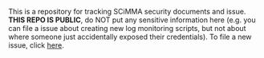 This is a repository for tracking SCiMMA security documents and issue. **THIS REPO IS PUBLIC**, do NOT put any sensitive information here (e.g. you can file a issue about creating new log monitoring scripts, but not about where someone just accidentally exposed their credentials). To file a new issue, click [here](https://github.com/scimma/Security/issues/new/choose).
